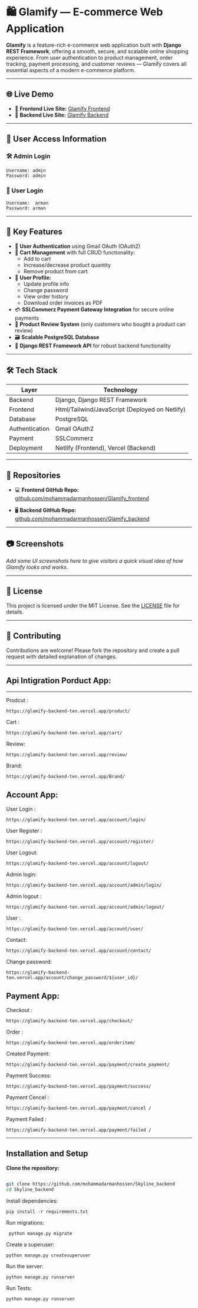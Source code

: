 
# 🛍️ Glamify — E-commerce Web Application

**Glamify** is a feature-rich e-commerce web application built with **Django REST Framework**, offering a smooth, secure, and scalable online shopping experience. From user authentication to product management, order tracking, payment processing, and customer reviews — Glamify covers all essential aspects of a modern e-commerce platform.

---

## 🌐 Live Demo

- 🔗 **Frontend Live Site:** [Glamify Frontend](https://glamify-frontend-site.netlify.app/)
- 🔗 **Backend Live Site:** [Glamify Backend](https://glamify-backend-ten.vercel.app/)

---

## 🔐 User Access Information

### 🛠 Admin Login
```
Username: admin
Password: admin
```
### 👤 User Login
```
Username:  arman
Password: arman
```


---

## 🚀 Key Features

- 🔐 **User Authentication** using Gmail OAuth (OAuth2)
- 🛒 **Cart Management** with full CRUD functionality:
  - Add to cart
  - Increase/decrease product quantity
  - Remove product from cart
- 👤 **User Profile:**
  - Update profile info
  - Change password
  - View order history
  - Download order invoices as PDF
- 💳 **SSLCommerz Payment Gateway Integration** for secure online payments
- 🌟 **Product Review System** (only customers who bought a product can review)
- 🗃️ **Scalable PostgreSQL Database**
- 🔧 **Django REST Framework API** for robust backend functionality

---

## 🛠️ Tech Stack

| Layer       | Technology                              |
|-------------|------------------------------------------|
| Backend     | Django, Django REST Framework            |
| Frontend    | Html/Tailwind/JavaScript (Deployed on Netlify)    |
| Database    | PostgreSQL                               |
| Authentication | Gmail OAuth2                          |
| Payment     | SSLCommerz                               |
| Deployment  | Netlify (Frontend), Vercel (Backend)     |

---

## 📁 Repositories

- 💻 **Frontend GitHub Repo:**  
  [github.com/mohammadarmanhossen/Glamify_frontend](https://github.com/mohammadarmanhossen/Glamify_frontend)

- 🖥️ **Backend GitHub Repo:**  
  [github.com/mohammadarmanhossen/Glamify_backend](https://github.com/mohammadarmanhossen/Glamify_backend)

---

## 📷 Screenshots

_Add some UI screenshots here to give visitors a quick visual idea of how Glamify looks and works._

---

## 📜 License

This project is licensed under the MIT License. See the [LICENSE](LICENSE) file for details.

---

## 🤝 Contributing

Contributions are welcome! Please fork the repository and create a pull request with detailed explanation of changes.

---



## Api Intigration Porduct App:
---
Prodcut :
```
https://glamify-backend-ten.vercel.app/product/

```
Cart :
```
https://glamify-backend-ten.vercel.app/cart/
```

Review:
```
https://glamify-backend-ten.vercel.app/review/
```
Brand:
```
https://glamify-backend-ten.vercel.app/Brand/
```


Account App:
---
User Login :
```
https://glamify-backend-ten.vercel.app/account/login/
```
User Register :
```
https://glamify-backend-ten.vercel.app/account/register/
```

User Logout:
```
https://glamify-backend-ten.vercel.app/account/logout/
```
Admin login:
```
https://glamify-backend-ten.vercel.app/account/admin/login/
```
Admin logout :
```
https://glamify-backend-ten.vercel.app/account/admin/logout/
```

User :
```
https://glamify-backend-ten.vercel.app/account/user/
```
Contact:
```
https://glamify-backend-ten.vercel.app/account/contact/
```
Change password:
```
https://glamify-backend-ten.vercel.app/account/change_password/${user_id}/
```


Payment App:
---
Checkout :
```
https://glamify-backend-ten.vercel.app/checkout/

```
Order :
```
https://glamify-backend-ten.vercel.app/orderitem/
```

Created Payment:
```
https://glamify-backend-ten.vercel.app/payment/create_payment/
```
Payment Success:
```
https://glamify-backend-ten.vercel.app/payment/success/
```
Payment Cencel :
```
https://glamify-backend-ten.vercel.app/payment/cancel /
```
Payment Failed :
```
https://glamify-backend-ten.vercel.app/payment/failed /
```

---
## Installation and Setup

 **Clone the repository:**
 ```bash
 
git clone https://github.com/mohammadarmanhossen/Skyline_backend
cd Skyline_backend
```

Install dependencies:
```
pip install -r requirements.txt

```
Run migrations:
```
 python manage.py migrate
```

Create a superuser:
```
python manage.py createsuperuser
```
Run the server:
```
python manage.py runserver
```

Run Tests:

```
python manage.py runserver
```


